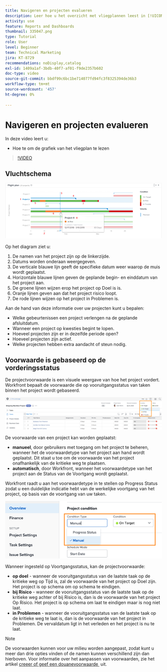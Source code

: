 ```yaml
---
title: Navigeren en projecten evalueren
description: Leer hoe u het overzicht met vliegplannen leest in [!UICONTROL Enhanced analytics] .
activity: use
feature: Reports and Dashboards
thumbnail: 335047.png
type: Tutorial
role: User
level: Beginner
team: Technical Marketing
jira: KT-8729
recommendations: noDisplay,catalog
exl-id: 1409a1af-3bdb-40f7-af01-f9de2357b602
doc-type: video
source-git-commit: bbdf99c6bc1be714077fd94fc3f8325394de36b3
workflow-type: tm+mt
source-wordcount: '457'
ht-degree: 0%

---
```


# Navigeren en projecten evalueren

In deze video leert u:

* Hoe te om de grafiek van het vliegplan te lezen

>[!VIDEO](https://video.tv.adobe.com/v/335047/?quality=12&learn=on&enablevpops=1)

## Vluchtschema

![&#x200B; een beeld van een grafiek van het vliegplan met aantallen passende hieronder kogels &#x200B;](assets/section-2-1.png)

Op het diagram ziet u:

1. De namen van het project zijn op de linkerzijde.
1. Datums worden onderaan weergegeven.
1. De verticale blauwe lijn geeft de specifieke datum weer waarop de muis wordt geplaatst.
1. Horizontale blauwe lijnen geven de geplande begin- en einddatum van het project aan.
1. De groene lijnen wijzen erop het project op Doel is is.
1. Oranje lijnen geven aan dat het project risico loopt.
1. De rode lijnen wijzen op het project in Problemen is.

Aan de hand van deze informatie over uw projecten kunt u bepalen:

* Welke gebeurtenissen een project verlengen na de geplande afsluitdatum.
* Wanneer een project op kwesties begint te lopen.
* Hoeveel projecten zijn er in dezelfde periode open?
* Hoeveel projecten zijn actief.
* Welke projecten hebben extra aandacht of steun nodig.

## Voorwaarde is gebaseerd op de vorderingsstatus

De projectvoorwaarde is een visuele weergave van hoe het project vordert. Workfront bepaalt de voorwaarde die op vooruitgangsstatus van taken binnen het project wordt gebaseerd.

![&#x200B; een beeld van mogelijke vooruitgangsstatussen &#x200B;](assets/section-2-2.png)

De voorwaarde van een project kan worden geplaatst:

* **manueel**, door gebruikers met toegang om het project te beheren, wanneer het de voorwaardetype van het project aan hand wordt geplaatst. Dit staat u toe om de voorwaarde van het project onafhankelijk van de kritieke weg te plaatsen.
* **automatisch**, door Workfront, wanneer het voorwaardetype van het project aan de Status van de Voortgang wordt geplaatst.

Workfront raadt u aan het voorwaardetype in te stellen op Progress Status zodat u een duidelijke indicatie hebt van de werkelijke voortgang van het project, op basis van de voortgang van uw taken.

![&#x200B; een beeld van mogelijke vooruitgangsstatussen &#x200B;](assets/section-2-3.png)

Wanneer ingesteld op Voortgangsstatus, kan de projectvoorwaarde:

* **op doel** - wanneer de vooruitgangsstatus van de laatste taak op de kritieke weg op Tijd is, zal de voorwaarde van het project op Doel zijn. Het project is op schema om op schema te eindigen.
* **bij Risico** - wanneer de vooruitgangsstatus van de laatste taak op de kritieke weg achter of bij Risico is, dan is de voorwaarde van het project Op Risico. Het project is op schema om laat te eindigen maar is nog niet laat.
* **in Problemen** - wanneer de vooruitgangsstatus van de laatste taak op de kritieke weg te laat is, dan is de voorwaarde van het project in Problemen. De vervaldatum ligt in het verleden en het project is nu te laat.

>[!NOTE]
>
>De voorwaarden kunnen voor uw milieu worden aangepast, zodat kunt u meer dan drie opties vinden of de namen kunnen verschillend zijn dan hierboven. Voor informatie over het aanpassen van voorwaarden, zie het artikel [&#x200B; creeer of geef een douanevoorwaarde &#x200B;](https://experienceleague.adobe.com/docs/workfront/using/administration-and-setup/customize/custom-conditions/create-edit-custom-conditions.html?lang=en) uit.
